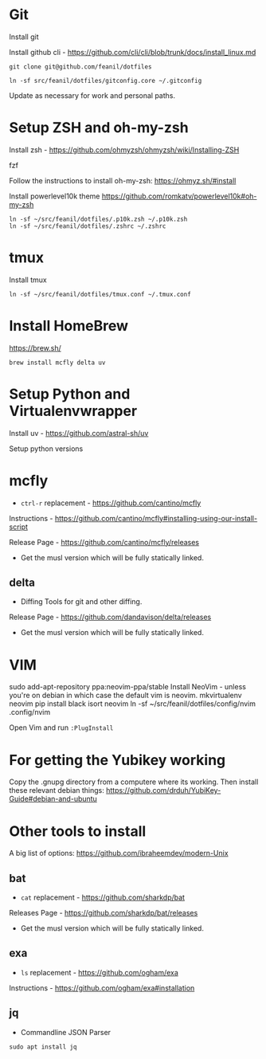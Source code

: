 Git
===

Install git

Install github cli - https://github.com/cli/cli/blob/trunk/docs/install_linux.md

```
git clone git@github.com/feanil/dotfiles

ln -sf src/feanil/dotfiles/gitconfig.core ~/.gitconfig
```

Update as necessary for work and personal paths.

Setup ZSH and oh-my-zsh
=======================

Install zsh - https://github.com/ohmyzsh/ohmyzsh/wiki/Installing-ZSH

fzf

Follow the instructions to install oh-my-zsh: https://ohmyz.sh/#install

Install powerlevel10k theme https://github.com/romkatv/powerlevel10k#oh-my-zsh

```
ln -sf ~/src/feanil/dotfiles/.p10k.zsh ~/.p10k.zsh
ln -sf ~/src/feanil/dotfiles/.zshrc ~/.zshrc
```


tmux
====

Install tmux

```
ln -sf ~/src/feanil/dotfiles/tmux.conf ~/.tmux.conf
```

Install HomeBrew
================

https://brew.sh/

```
brew install mcfly delta uv
```

Setup Python and Virtualenvwrapper
==================================

Install uv - https://github.com/astral-sh/uv

Setup python versions


mcfly
=====

- `ctrl-r` replacement - https://github.com/cantino/mcfly

Instructions - https://github.com/cantino/mcfly#installing-using-our-install-script

Release Page - https://github.com/cantino/mcfly/releases
- Get the musl version which will be fully statically linked.

delta
-----

- Diffing Tools for git and other diffing.

Release Page - https://github.com/dandavison/delta/releases
- Get the musl version which will be fully statically linked.

VIM
===

sudo add-apt-repository ppa:neovim-ppa/stable
Install NeoVim - unless you're on debian in which case the default vim is neovim.
mkvirtualenv neovim
pip install black isort neovim
ln -sf ~/src/feanil/dotfiles/config/nvim .config/nvim

Open Vim and run `:PlugInstall`


For getting the Yubikey working
===============================
Copy the .gnupg directory from a computere where its working.
Then install these relevant debian things: https://github.com/drduh/YubiKey-Guide#debian-and-ubuntu




Other tools to install
======================
A big list of options: https://github.com/ibraheemdev/modern-Unix


bat
---

- `cat` replacement - https://github.com/sharkdp/bat

Releases Page - https://github.com/sharkdp/bat/releases
- Get the musl version which will be fully statically linked.

exa
---

- `ls` replacement - https://github.com/ogham/exa

Instructions - https://github.com/ogham/exa#installation

jq
--

- Commandline JSON Parser

`sudo apt install jq`


